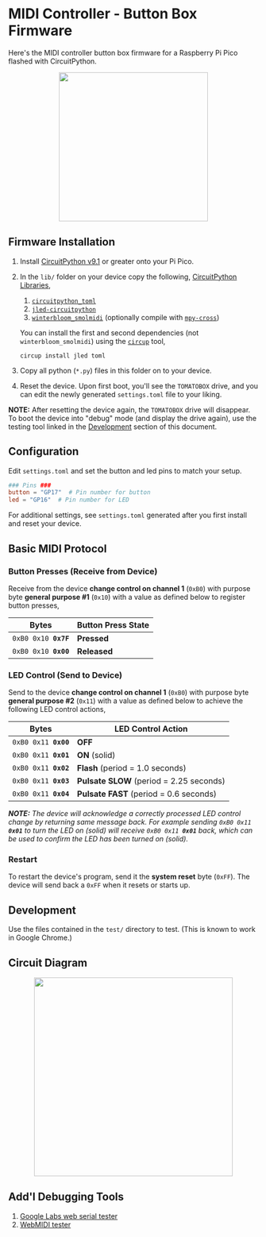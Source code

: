 # MIDI Controller - Button Box Firmware

Here's the MIDI controller button box firmware for a Raspberry Pi Pico flashed
with CircuitPython.

<div align="center">
  <img src="https://raw.github.com/dtcooper/tomato/main/.github/tomato-controller.jpg" width="300">
</div>

## Firmware Installation

1. Install [CircuitPython v9.1](https://circuitpython.org/board/raspberry_pi_pico/)
   or greater onto your Pi Pico.
2. In the `lib/` folder on your device copy the following,
   [CircuitPython Libraries](https://circuitpython.org/libraries),

    1. [`circuitpython_toml`](https://github.com/elpekenin/circuitpython_toml/)
    2. [`jled-circuitpython`](https://github.com/jandelgado/jled-circuitpython)
    3. [`winterbloom_smolmidi`](https://github.com/wntrblm/Winterbloom_SmolMIDI/)
       (optionally compile with
       [`mpy-cross`](https://adafruit-circuit-python.s3.amazonaws.com/index.html?prefix=bin/mpy-cross/))

    You can install the first and second dependencies (not `winterbloom_smolmidi`)
    using the [`circup`](https://github.com/adafruit/circup) tool,
    ```
    circup install jled toml
    ```

3. Copy all python (`*.py`) files in this folder on to your device.
4. Reset the device. Upon first boot, you'll see the `TOMATOBOX` drive, and
   you can edit the newly generated `settings.toml` file to your liking.

**NOTE:** After resetting the device again, the `TOMATOBOX` drive will disappear.
To boot the device into "debug" mode (and display the drive again), use the
testing tool linked in the [Development](#development) section of this document.

## Configuration

Edit `settings.toml` and set the button and led pins to match your setup.

```toml
### Pins ###
button = "GP17"  # Pin number for button
led = "GP16"  # Pin number for LED
```

For additional settings, see `settings.toml` generated after you first install
and reset your device.

## Basic MIDI Protocol

### Button Presses (Receive from Device)

Receive from the device **change control on channel 1** (`0xB0`) with purpose
byte **general purpose #1** (`0x10`) with a value as defined below to register
button presses,

| Bytes                           | Button Press State |
|---------------------------------|--------------------|
| <code>0xB0 0x10 **0x7F**</code> | **Pressed**        |
| <code>0xB0 0x10 **0x00**</code> | **Released**       |

### LED Control (Send to Device)

Send to the device **change control on channel 1** (`0xB0`) with purpose byte
**general purpose #2** (`0x11`) with a value as defined below to achieve the
following LED control actions,

| Bytes                           | LED Control Action                         |
|---------------------------------|--------------------------------------------|
| <code>0xB0 0x11 **0x00**</code> | **OFF**                                    |
| <code>0xB0 0x11 **0x01**</code> | **ON** (solid)                             |
| <code>0xB0 0x11 **0x02**</code> | **Flash** (period = 1.0 seconds)           |
| <code>0xB0 0x11 **0x03**</code> | **Pulsate SLOW** (period = 2.25 seconds)   |
| <code>0xB0 0x11 **0x04**</code> | **Pulsate FAST** (period = 0.6 seconds)    |

_**NOTE:** The device will acknowledge a correctly processed LED control change by
returning same message back. For example sending <code>0xB0 0x11 **0x01**</code> to
turn the LED on (solid) will receive <code>0xB0 0x11 **0x01**</code> back, which can be used
to confirm the LED has been turned on (solid)._

### Restart

To restart the device's program, send it the **system reset** byte (`0xFF`). The device
will send back a `0xFF` when it resets or starts up.

## Development

Use the files contained in the `test/` directory to test. (This is known to work in Google Chrome.)

## Circuit Diagram

<div align="center">
  <img src="https://raw.github.com/dtcooper/tomato/main/.github/tomato-controller-circuit.svg" width="400">
</div>

## Add'l Debugging Tools

1. [Google Labs web serial tester](https://googlechromelabs.github.io/serial-terminal/)
2. [WebMIDI tester](https://studiocode.dev/webmidi-tester/)
